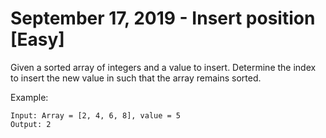 # September 17, 2019 - Insert position [Easy]

Given a sorted array of integers and a value to insert. Determine the index 
to insert the new value in such that the array remains sorted.

Example:
```
Input: Array = [2, 4, 6, 8], value = 5
Output: 2
```